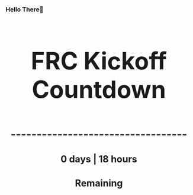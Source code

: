 ### Hello There👋

<!---START-TIMER--->
<h3 align='center' style='font-size: 64px;'>FRC Kickoff Countdown</h3>
<h3 align='center' style='font-size: 30px;'>----------------------------------</h3>
<h3 align='center' style='font-size: 25px;'>0 days | 18 hours</h3>
<h3 align='center' style='font-size: 25px;'>Remaining</h3>
<!---END-TIMER--->
